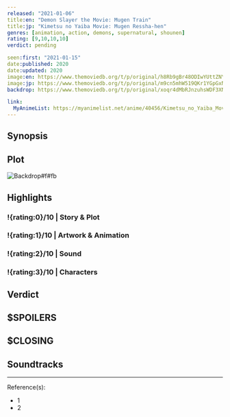 ```yaml
---
released: "2021-01-06"
title:en: "Demon Slayer the Movie: Mugen Train"
title:jp: "Kimetsu no Yaiba Movie: Mugen Ressha-hen"
genres: [animation, action, demons, supernatural, shounen]
rating: [9,10,10,10]
verdict: pending

seen:first: "2021-01-15"
date:published: 2020
date:updated: 2020
image:en: https://www.themoviedb.org/t/p/original/h8Rb9gBr48ODIwYUttZNYeMWeUU.jpg
image:jp: https://www.themoviedb.org/t/p/original/m9cn5mhW519QKr1YGpGxNWi98VJ.jpg
backdrop: https://www.themoviedb.org/t/p/original/xoqr4dMbRJnzuhsWDF3XNHQwJ9x.jpg

link:
  MyAnimeList: https://myanimelist.net/anime/40456/Kimetsu_no_Yaiba_Movie__Mugen_Ressha-hen
---
```



## Synopsis

## Plot

![Backdrop#f#fb](link "Source: TMDB")

## Highlights

### !{rating:0}/10 | Story & Plot

### !{rating:1}/10 | Artwork & Animation

### !{rating:2}/10 | Sound

### !{rating:3}/10 | Characters

## Verdict

## $SPOILERS

## $CLOSING

## Soundtracks

***
Reference(s):

- 1
- 2
